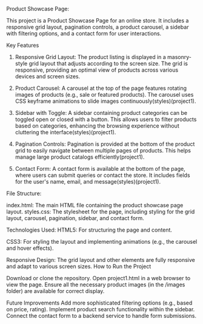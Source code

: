 Product Showcase Page:

This project is a Product Showcase Page for an online store. It includes a responsive grid layout, pagination controls, a product carousel, a sidebar with filtering options, and a contact form for user interactions.

Key Features
1. Responsive Grid Layout:
The product listing is displayed in a masonry-style grid layout that adjusts according to the screen size. The grid is responsive, providing an optimal view of products across various devices and screen sizes.

2. Product Carousel:
A carousel at the top of the page features rotating images of products (e.g., sale or featured products). The carousel uses CSS keyframe animations to slide images continuously​(styles)​(project1).

3. Sidebar with Toggle:
A sidebar containing product categories can be toggled open or closed with a button. This allows users to filter products based on categories, enhancing the browsing experience without cluttering the interface​(styles)​(project1).

4. Pagination Controls:
Pagination is provided at the bottom of the product grid to easily navigate between multiple pages of products. This helps manage large product catalogs efficiently​(project1).

5. Contact Form:
A contact form is available at the bottom of the page, where users can submit queries or contact the store. It includes fields for the user's name, email, and message​(styles)​(project1).

File Structure:

index.html: The main HTML file containing the product showcase page layout.
styles.css: The stylesheet for the page, including styling for the grid layout, carousel, pagination, sidebar, and contact form.


Technologies Used:
HTML5: For structuring the page and content.

CSS3: For styling the layout and implementing animations (e.g., the carousel and hover effects).

Responsive Design: The grid layout and other elements are fully responsive and adapt to various screen sizes.
How to Run the Project


Download or clone the repository.
Open project1.html in a web browser to view the page.
Ensure all the necessary product images (in the /images folder) are available for correct display.


Future Improvements
Add more sophisticated filtering options (e.g., based on price, rating).
Implement product search functionality within the sidebar.
Connect the contact form to a backend service to handle form submissions.